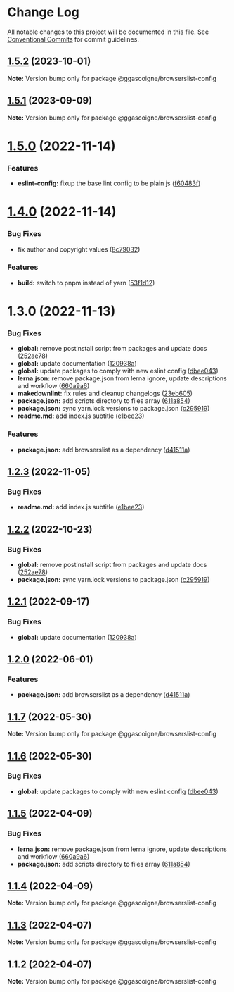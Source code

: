 # Change Log

All notable changes to this project will be documented in this file.
See [Conventional Commits](https://conventionalcommits.org) for commit guidelines.

## [1.5.2](https://github.com/ggascoigne/shareable-configs/compare/@ggascoigne/browserslist-config@1.5.1...@ggascoigne/browserslist-config@1.5.2) (2023-10-01)

**Note:** Version bump only for package @ggascoigne/browserslist-config

## [1.5.1](https://github.com/ggascoigne/shareable-configs/compare/@ggascoigne/browserslist-config@1.5.0...@ggascoigne/browserslist-config@1.5.1) (2023-09-09)

**Note:** Version bump only for package @ggascoigne/browserslist-config

# [1.5.0](https://github.com/ggascoigne/shareable-configs/compare/@ggascoigne/browserslist-config@1.4.0...@ggascoigne/browserslist-config@1.5.0) (2022-11-14)

### Features

- **eslint-config:** fixup the base lint config to be plain js ([f60483f](https://github.com/ggascoigne/shareable-configs/commit/f60483f30f8012829c9ae13feb1d80d2a159c963))

# [1.4.0](https://github.com/ggascoigne/shareable-configs/compare/@ggascoigne/browserslist-config@1.3.0...@ggascoigne/browserslist-config@1.4.0) (2022-11-14)

### Bug Fixes

- fix author and copyright values ([8c79032](https://github.com/ggascoigne/shareable-configs/commit/8c79032a96db2bfe8b6db057751e78b0dfa52c7e))

### Features

- **build:** switch to pnpm instead of yarn ([53f1d12](https://github.com/ggascoigne/shareable-configs/commit/53f1d12bd3ab399e096d47a7909bf6e55f9dcabd))

# 1.3.0 (2022-11-13)

### Bug Fixes

- **global:** remove postinstall script from packages and update docs ([252ae78](https://github.com/ggascoigne/shareable-configs/commit/252ae787ec89902f130ee28d2af63255fdfabb4d))
- **global:** update documentation ([120938a](https://github.com/ggascoigne/shareable-configs/commit/120938a301c88730d31dc8c8f919c960d193edb2))
- **global:** update packages to comply with new eslint config ([dbee043](https://github.com/ggascoigne/shareable-configs/commit/dbee043b0a6b0a1d99e44e6cb8af9fa52133aab9))
- **lerna.json:** remove package.json from lerna ignore, update descriptions and workflow ([660a9a6](https://github.com/ggascoigne/shareable-configs/commit/660a9a60858863dca1d4b87cb0a3c49ffd2186b6))
- **makedownlint:** fix rules and cleanup changelogs ([23eb605](https://github.com/ggascoigne/shareable-configs/commit/23eb605a42fd51ca0b5d24de781929a1662e634f))
- **package.json:** add scripts directory to files array ([611a854](https://github.com/ggascoigne/shareable-configs/commit/611a8546f5c398404e5f226d61b5b42939944cc9))
- **package.json:** sync yarn.lock versions to package.json ([c295919](https://github.com/ggascoigne/shareable-configs/commit/c295919e8cd1fbbd7965fe67d0188e0d657b6427))
- **readme.md:** add index.js subtitle ([e1bee23](https://github.com/ggascoigne/shareable-configs/commit/e1bee230afa01f702b5ec57bde2a0a583653a946))

### Features

- **package.json:** add browserslist as a dependency ([d41511a](https://github.com/ggascoigne/shareable-configs/commit/d41511a1dc83762b212a836087052e81328d5739))

## [1.2.3](https://github.com/ggascoigne/shareable-configs/compare/@ggascoigne/browserslist-config@1.2.2...@ggascoigne/browserslist-config@1.2.3) (2022-11-05)

### Bug Fixes

- **readme.md:** add index.js subtitle ([e1bee23](https://github.com/ggascoigne/shareable-configs/commit/e1bee230afa01f702b5ec57bde2a0a583653a946))

## [1.2.2](https://github.com/ggascoigne/shareable-configs/compare/@ggascoigne/browserslist-config@1.2.1...@ggascoigne/browserslist-config@1.2.2) (2022-10-23)

### Bug Fixes

- **global:** remove postinstall script from packages and update docs ([252ae78](https://github.com/ggascoigne/shareable-configs/commit/252ae787ec89902f130ee28d2af63255fdfabb4d))
- **package.json:** sync yarn.lock versions to package.json ([c295919](https://github.com/ggascoigne/shareable-configs/commit/c295919e8cd1fbbd7965fe67d0188e0d657b6427))

## [1.2.1](https://github.com/ggascoigne/shareable-configs/compare/@ggascoigne/browserslist-config@1.2.0...@ggascoigne/browserslist-config@1.2.1) (2022-09-17)

### Bug Fixes

- **global:** update documentation ([120938a](https://github.com/ggascoigne/shareable-configs/commit/120938a301c88730d31dc8c8f919c960d193edb2))

## [1.2.0](https://github.com/ggascoigne/shareable-configs/compare/@ggascoigne/browserslist-config@1.1.7...@ggascoigne/browserslist-config@1.2.0) (2022-06-01)

### Features

- **package.json:** add browserslist as a dependency ([d41511a](https://github.com/ggascoigne/shareable-configs/commit/d41511a1dc83762b212a836087052e81328d5739))

## [1.1.7](https://github.com/ggascoigne/shareable-configs/compare/@ggascoigne/browserslist-config@1.1.6...@ggascoigne/browserslist-config@1.1.7) (2022-05-30)

**Note:** Version bump only for package @ggascoigne/browserslist-config

## [1.1.6](https://github.com/ggascoigne/shareable-configs/compare/@ggascoigne/browserslist-config@1.1.5...@ggascoigne/browserslist-config@1.1.6) (2022-05-30)

### Bug Fixes

- **global:** update packages to comply with new eslint config ([dbee043](https://github.com/ggascoigne/shareable-configs/commit/dbee043b0a6b0a1d99e44e6cb8af9fa52133aab9))

## [1.1.5](https://github.com/ggascoigne/shareable-configs/compare/@ggascoigne/browserslist-config@1.1.4...@ggascoigne/browserslist-config@1.1.5) (2022-04-09)

### Bug Fixes

- **lerna.json:** remove package.json from lerna ignore, update descriptions and workflow ([660a9a6](https://github.com/ggascoigne/shareable-configs/commit/660a9a60858863dca1d4b87cb0a3c49ffd2186b6))
- **package.json:** add scripts directory to files array ([611a854](https://github.com/ggascoigne/shareable-configs/commit/611a8546f5c398404e5f226d61b5b42939944cc9))

## [1.1.4](https://github.com/ggascoigne/shareable-configs/compare/@ggascoigne/browserslist-config@1.1.3...@ggascoigne/browserslist-config@1.1.4) (2022-04-09)

**Note:** Version bump only for package @ggascoigne/browserslist-config

## [1.1.3](https://github.com/ggascoigne/shareable-configs/compare/@ggascoigne/browserslist-config@1.1.2...@ggascoigne/browserslist-config@1.1.3) (2022-04-07)

**Note:** Version bump only for package @ggascoigne/browserslist-config

## 1.1.2 (2022-04-07)

**Note:** Version bump only for package @ggascoigne/browserslist-config
